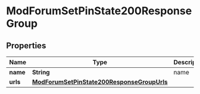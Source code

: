 

# ModForumSetPinState200ResponseGroup


## Properties

| Name | Type | Description | Notes |
|------------ | ------------- | ------------- | -------------|
|**name** | **String** | name |  |
|**urls** | [**ModForumSetPinState200ResponseGroupUrls**](ModForumSetPinState200ResponseGroupUrls.md) |  |  |



